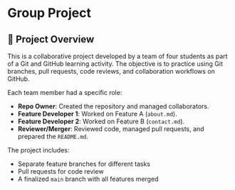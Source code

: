 # Group Project

## 📌 Project Overview

This is a collaborative project developed by a team of four students as part of a Git and GitHub learning activity. The objective is to practice using Git branches, pull requests, code reviews, and collaboration workflows on GitHub.

Each team member had a specific role:
- **Repo Owner**: Created the repository and managed collaborators.
- **Feature Developer 1**: Worked on Feature A (`about.md`).
- **Feature Developer 2**: Worked on Feature B (`contact.md`).
- **Reviewer/Merger**: Reviewed code, managed pull requests, and prepared the `README.md`.

The project includes:
- Separate feature branches for different tasks
- Pull requests for code review
- A finalized `main` branch with all features merged



